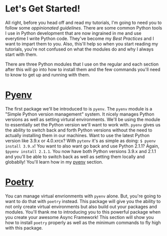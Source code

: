 # Let's Get Started!

All right, before you head off and read my tutorials, I'm going to need you to
follow some *oppinionated guidelines*. There are some common Python tools I use
in Python development that are now ingrained in me and use everytime I write
Python code. They've become my *Best Practices* and I want to impart them to
you. Also, this'll help so when you start reading my tutorials, you're not
confused on what the modules do and why I always start with them. 

There are three Python modules that I use on the regular and each section after
this will go into how to install them and the few commands you'll need
to know to get up and running with them.

# [Pyenv](./pyenv.md)

The first package we'll be introduced to is `pyenv`. The `pyenv` module is a "Simple Python version
management" system. It nicely manages Python versions as well as setting
virtural environments. We'll be using the module to essentially set the Python
version we'll want to work with. `pyenv` gives us the ability to switch back
and forth Python versions without the need to actually installing them in our
machines. Want to use the latest Python version like 3.9.x or 4.0.xrcx? With
`pytenv` it's as simple as doing: `$ pyenv install 3.9.x`! You want to also want go back and
use Python 2.1.1? Again, `$pyenv install 2.1.1`. You now have both Python
versions 3.9.x and 2.1.1 and you'll be able to switch back as well as setting
them locally and globablly! You'll learn how in my [pyenv](./pyenv.md) section.

# [Poetry](./poetry.md)

You can manage virtual envrionments with `pyenv` alone. But, you're going to
want to do that with `poetry` instead. This package will give you the ability to not
only create virtual environments but also build out your packages and modules.
You'll thank me to introducing you to this powerful package when you create your
awesome Async Framework! This section will show you how to install `poetry` properly as
well as the minimum commands to fly high with this package.

